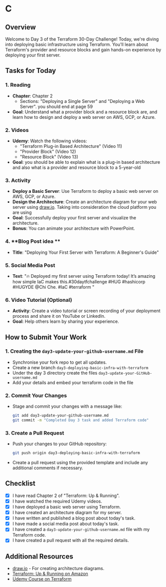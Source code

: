 # C

## Overview

Welcome to Day 3 of the Terraform 30-Day Challenge! Today, we're diving into deploying basic infrastructure using Terraform. You'll learn about Terraform's provider and resource blocks and gain hands-on experience by deploying your first server.

## Tasks for Today

### 1. **Reading**
   - **Chapter**: Chapter 2 
     - Sections: "Deploying a Single Server" and "Deploying a Web Server". you should end at page 59
   - **Goal**: Understand what a provider block and a resource block are, and learn how to design and deploy a web server on AWS, GCP, or Azure.

### 2. **Videos**
   - **Udemy**: Watch the following videos:
     - "Terraform Plug-in Based Architecture" (Video 11)
     - "Provider Block" (Video 12)
     - "Resource Block" (Video 13)
   - **Goal**: you should be able to explain what is a plug-in based architecture and also what is a provider and resource block to a 5-year-old 

### 3. **Activity**
   - **Deploy a Basic Server**: Use Terraform to deploy a basic web server on AWS, GCP, or Azure. 
   - **Design the Architecture**: Create an architecture diagram for your web server using [draw.io](https://www.draw.io/). Taking into consideration the cloud platform you are using 
   - **Goal**: Successfully deploy your first server and visualize the architecture.
   - **Bonus**: You can animate your architecture with PowerPoint.

### 4. **Blog Post idea **
   - **Title**: "Deploying Your First Server with Terraform: A Beginner's Guide"

### 5. **Social Media Post**
   - **Text**: "🔥 Deployed my first server using Terraform today! It’s amazing how simple IaC makes this.#30daytfchallenge #HUG #hashicorp #HUGYDE @Chi Che. #IaC #terraform
"

### 6. **Video Tutorial (Optional)**
   - **Activity**: Create a video tutorial or screen recording of your deployment process and share it on YouTube or LinkedIn.
   - **Goal**: Help others learn by sharing your experience.

## How to Submit Your Work

### 1. **Creating the `day3-update-your-github-username.md` File**
   - Synchronise your fork repo to get all updates.
   - Create a new branch  `day3-deploying-basic-infra-with-terraform`
   - Under the day 3 directory create the files `day3-update-your-GitHub-username.md`
   - Add your details and embed your terraform code in the file

### 2. **Commit Your Changes**
   - Stage and commit your changes with a message like:
     ```bash
     git add day3-update-your-github-username.md
     git commit -m "Completed Day 3 task and added Terraform code"
     ```

### 3. **Create a Pull Request**
   - Push your changes to your GitHub repository:
     ```bash
     git push origin day3-deploying-basic-infra-with-terraform
     ```
   - Create a pull request using the provided template and include any additional comments if necessary.

## Checklist

- [X] I have read Chapter 2 of "Terraform: Up & Running".
- [X] I have watched the required Udemy videos.
- [X] I have deployed a basic web server using Terraform.
- [X] I have created an architecture diagram for my server.
- [X] I have written and published a blog post about today's task.
- [X] I have made a social media post about today's task.
- [X] I have created a `day3-update-your-github-username.md` file with my Terraform code.
- [X] I have created a pull request with all the required details.

## Additional Resources

- [draw.io](https://www.draw.io/) - For creating architecture diagrams.
- [Terraform: Up & Running on Amazon](https://www.amazon.com/Terraform-Running-Infrastructure-Configuration-Management/dp/1492046906)
- [Udemy Course on Terraform](https://www.udemy.com/course/terraform/)
